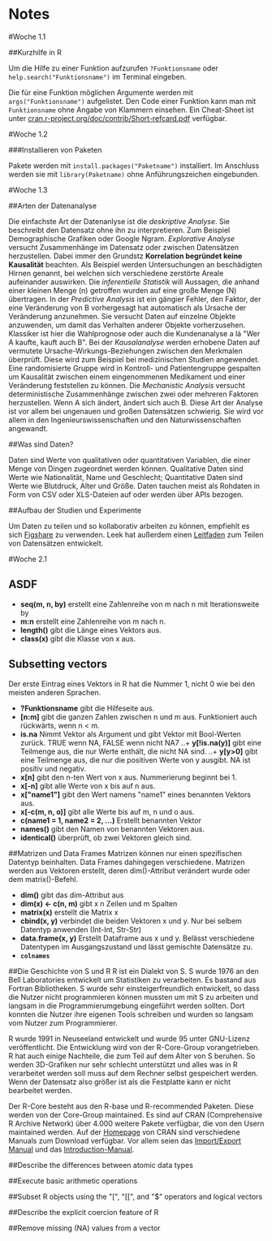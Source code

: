 Notes
=====

#Woche 1.1

##Kurzhilfe in R

Um die Hilfe zu einer Funktion aufzurufen `?Funktionsname` oder `help.search("Funktionsname")` im Terminal eingeben.

Die für eine Funktion möglichen Argumente werden mit `args("Funktionsname")` aufgelistet. Den Code einer Funktion kann man mit `Funktionsname` ohne Angabe von Klammern einsehen. Ein Cheat-Sheet ist unter [cran.r-project.org/doc/contrib/Short-refcard.pdf](http://cran.r-project.org/doc/contrib/Short-refcard.pdf) verfügbar.

#Woche 1.2

###Installieren von Paketen

Pakete werden mit `install.packages("Paketname")` installiert. Im Anschluss werden sie mit `library(Paketname)` ohne Anführungszeichen eingebunden.

#Woche 1.3

##Arten der Datenanalyse

Die einfachste Art der Datenanlyse ist die *deskriptive Analyse*. Sie beschreibt den Datensatz ohne ihn zu interpretieren. Zum Beispiel Demographische Grafiken oder Google Ngram.
*Explorative Analyse* versucht Zusammenhänge im Datensatz oder zwischen Datensätzen herzustellen. Dabei immer den Grundstz **Korrelation begründet keine Kausalität** beachten. Als Beispiel werden Untersuchungen an beschädigten Hirnen genannt, bei welchen sich verschiedene zerstörte Areale aufeinander auswirken.
Die *inferentielle Statistik* will Aussagen, die anhand einer kleinen Menge (n) getroffen wurden auf eine große Menge (N) übertragen.
In der *Predictive Analysis* ist ein gängier Fehler, den Faktor, der eine Veränderung von B vorhergesagt hat automatisch als Ursache der Veränderung anzunehmen. Sie versucht Daten auf einzelne Objekte anzuwenden, um damit das Verhalten anderer Objekte vorherzusehen. Klassiker ist hier die Wahlprognose oder auch die Kundenanalyse a lá "Wer A kaufte, kauft auch B".
Bei der *Kausalanalyse* werden erhobene Daten auf vermutete Ursache-Wirkungs-Beziehungen zwischen den Merkmalen überprüft. Diese wird zum Beispiel bei medizinischen Studien angewendet. Eine randomisierte Gruppe wird in Kontroll- und Patientengruppe gespalten um Kausalität zwischen einem eingenommenen Medikament und einer Veränderung feststellen zu können.
Die *Mechanistic Analysis* versucht deterministische Zusammenhänge zwischen zwei oder mehreren Faktoren herzustellen. Wenn A sich ändert, ändert sich auch B. Diese Art der Analyse ist vor allem bei ungenauen und großen Datensätzen schwierig. Sie wird vor allem in den Ingenieurswissenschaften und den Naturwissenschaften angewandt.

##Was sind Daten?

Daten sind Werte von qualitativen oder quantitativen Variablen, die einer Menge von Dingen zugeordnet werden können. Qualitative Daten sind Werte wie Nationalität, Name und Geschlecht; Quantitative Daten sind Werte wie Blutdruck, Alter und Größe.
Daten tauchen meist als Rohdaten in Form von CSV oder XLS-Dateien auf oder werden über APIs bezogen.


##Aufbau der Studien und Experimente

Um Daten zu teilen und so kollaborativ arbeiten zu können, empfiehlt es sich [Figshare](https://figshare.com) zu verwenden. Leek hat außerdem einen [Leitfaden](https://github.com/jtleek/datasharing) zum Teilen von Datensätzen entwickelt.

#Woche 2.1

## ASDF

+ **seq(m, n, by)** erstellt eine Zahlenreihe von m nach n mit Iterationsweite by
+ **m:n** erstellt eine Zahlenreihe von m nach n.
+ **length()** gibt die Länge eines Vektors aus.
+ **class(x)** gibt die Klasse von x aus.

## Subsetting vectors

Der erste Eintrag eines Vektors in R hat die Nummer 1, nicht 0 wie bei den meisten anderen Sprachen.

+ **?Funktionsname** gibt die Hilfeseite aus.
+ **[n:m]** gibt die ganzen Zahlen zwischen n und m aus. Funktioniert auch rückwärts, wenn n < m.
+ **is.na** Nimmt Vektor als Argument und gibt Vektor mit Bool-Werten zurück. TRUE wenn NA, FALSE wenn nicht NA7
..+ **y[!is.na(y)]** gibt eine Teilmenge aus, die nur Werte enthält, die nicht NA sind.
..+ **y[y>0]** gibt eine Teilmenge aus, die nur die positiven Werte von y ausgibt. NA ist positiv und negativ.
+ **x[n]** gibt den n-ten Wert von x aus. Nummerierung beginnt bei 1.
+ **x[-n]** gibt alle Werte von x bis auf n aus.
+ **x["name1"]** gibt den Wert namens "name1" eines benannten Vektors aus.
+ **x[-c(m, n, o)]** gibt alle Werte bis auf m, n und o aus.
+ **c(name1 = 1, name2 = 2, ...)** Erstellt benannten Vektor
+ **names()** gibt den Namen von benannten Vektoren aus.
+ **identical()** überprüft, ob zwei Vektoren gleich sind.

##Matrizen und Data Frames
Matrizen können nur einen spezifischen Datentyp beinhalten. Data Frames dahingegen verschiedene. Matrizen werden aus Vektoren erstellt, deren dim()-Attribut verändert wurde oder dem matrix()-Befehl.

+ **dim()** gibt das dim-Attribut aus
+ **dim(x) <- c(n, m)** gibt x n Zeilen und m Spalten
+ **matrix(x)** erstellt die Matrix x
+ **cbind(x, y)** verbindet die beiden Vektoren x und y. Nur bei selbem Datentyp anwenden (Int-Int, Str-Str)
+ **data.frame(x, y)** Erstellt Dataframe aus x und y. Belässt verschiedene Datentypen im Ausgangszustand und lässt gemischte Datensätze zu.
+ **`colnames`**


##Die Geschichte von S und R
R ist ein Dialekt von S. S wurde 1976 an den Bell Laboratories entwickelt um Statistiken zu verarbeiten. Es bastand aus Fortran Bibliotheken. S wurde sehr einsteigerfreundlich entwickelt, so dass die Nutzer nicht programmieren können mussten um mit S zu arbeiten und langsam in die Programmierumgebung eingeführt werden sollten. Dort konnten die Nutzer ihre eigenen Tools schreiben und wurden so langsam vom Nutzer zum Programmierer.

R wurde 1991 in Neuseeland entwickelt und wurde 95 unter GNU-Lizenz veröffentlicht. Die Entwicklung wird von der R-Core-Group vorangetrieben. R hat auch einige Nachteile, die zum Teil auf dem Alter von S beruhen. So werden 3D-Grafiken nur sehr schlecht unterstützt und alles was in R verarbeitet werden soll muss auf dem Rechner selbst gespeichert werden. Wenn der Datensatz also größer ist als die Festplatte kann er nicht bearbeitet werden.

Der R-Core besteht aus den R-base und R-recommended Paketen. Diese werden von der Core-Group maintained. Es sind auf CRAN (Comprehensive R Archive Network) über 4.000 weitere Pakete verfügbar, die von den Usern maintained werden. Auf der [Homepage](https://cran.r-project.org/) von CRAN sind verschiedene Manuals zum Download verfügbar. Vor allem seien das [Import/Export Manual](https://cran.r-project.org/doc/manuals/r-release/R-data.pdf) und das [Introduction-Manual](https://cran.r-project.org/doc/manuals/r-release/R-intro.pdf).

##Describe the differences between atomic data types


##Execute basic arithmetic operations


##Subset R objects using the "[", "[[", and "$" operators and logical vectors


##Describe the explicit coercion feature of R


##Remove missing (NA) values from a vector
